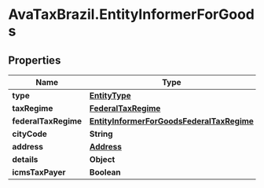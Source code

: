 # AvaTaxBrazil.EntityInformerForGoods

## Properties
Name | Type | Description | Notes
------------ | ------------- | ------------- | -------------
**type** | [**EntityType**](EntityType.md) |  | [optional] 
**taxRegime** | [**FederalTaxRegime**](FederalTaxRegime.md) |  | [optional] 
**federalTaxRegime** | [**EntityInformerForGoodsFederalTaxRegime**](EntityInformerForGoodsFederalTaxRegime.md) |  | [optional] 
**cityCode** | **String** |  | [optional] 
**address** | [**Address**](Address.md) |  | [optional] 
**details** | **Object** |  | [optional] 
**icmsTaxPayer** | **Boolean** |  | [optional] 


